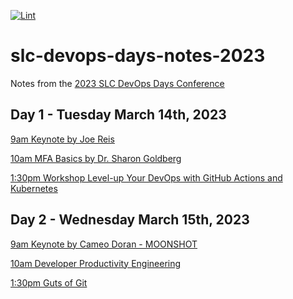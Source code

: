 [![Lint](https://github.com/jrwagz/slc-devops-days-notes-2023/actions/workflows/markdown-lint.yml/badge.svg)](https://github.com/jrwagz/slc-devops-days-notes-2023/actions/workflows/markdown-lint.yml)

# slc-devops-days-notes-2023

Notes from the [2023 SLC DevOps Days Conference](https://www.slcdevopsdays.org/)

## Day 1 - Tuesday March 14th, 2023

[9am Keynote by Joe Reis](./day1/1_joe_reis_data_engineering.md)

[10am MFA Basics by Dr. Sharon Goldberg](./day1/2_sharon_goldberg_basics_of_mfa.md)

[1:30pm Workshop Level-up Your DevOps with GitHub Actions and Kubernetes](./day1/3_github_actions_and_kubernetes.md)

## Day 2 - Wednesday March 15th, 2023

[9am Keynote by Cameo Doran - MOONSHOT](./day2/1_moonshot_ci_experimentation_innovation.md)

[10am Developer Productivity Engineering](./day2/2_developer_productivity_engineering.md)

[1:30pm Guts of Git](./day2/3_guts_of_git.md)
